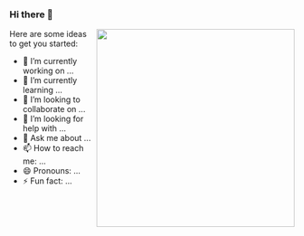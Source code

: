 ### Hi there 👋

<img align="right" src="https://github-readme-stats.vercel.app/api?username=parsifalc&show_icons=true&icon_color=CE1D2D&text_color=718096&bg_color=ffffff&hide_title=true" width="350"/>

Here are some ideas to get you started:

- 🔭 I’m currently working on ...
- 🌱 I’m currently learning ...
- 👯 I’m looking to collaborate on ...
- 🤔 I’m looking for help with ...
- 💬 Ask me about ...
- 📫 How to reach me: ...
- 😄 Pronouns: ...
- ⚡ Fun fact: ...
